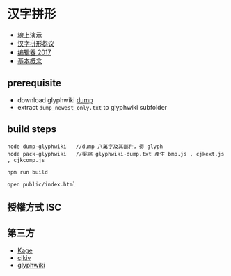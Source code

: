 # 汉字拼形

* [線上演示](https://github.io/hanziku/hzpx/)
* [汉字拼形芻议](proposal.md)
* [编辑器  2017](https://github.com/accelon/hzpx/releases/download/legacy2017/hzpx-2017.zip)
* [基本概念](concepts.md)

## prerequisite

* download glyphwiki [dump](https://glyphwiki.org/dump.tar.gz)
* extract `dump_newest_only.txt` to glyphwiki subfolder

## build steps

    node dump-glyphwiki   //dump 八萬字及其部件，得 glyph
    node pack-glyphwiki   //壓縮 glyphwiki-dump.txt 產生 bmp.js , cjkext.js , cjkcomp.js

    npm run build

    open public/index.html

## 授權方式 ISC

## 第三方
*  [Kage](github.com/kurgm/kage-engine)
*  [cjkiv](https://github.com/cjkvi) 
*  [glyphwiki](https://glyphwiki.org)


## 